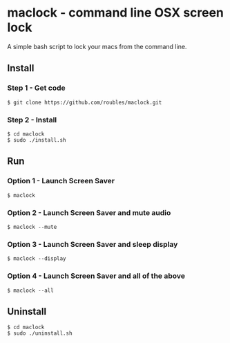 # maclock - command line OSX screen lock

A simple bash script to lock your macs from the command line.

## Install

### Step 1 - Get code
```
$ git clone https://github.com/roubles/maclock.git
```

### Step 2 - Install
```
$ cd maclock
$ sudo ./install.sh
```

## Run

### Option 1 - Launch Screen Saver
```
$ maclock
```

### Option 2 - Launch Screen Saver and mute audio
```
$ maclock --mute
```

### Option 3 - Launch Screen Saver and sleep display
```
$ maclock --display
```

### Option 4 - Launch Screen Saver and all of the above
```
$ maclock --all
```

## Uninstall
```
$ cd maclock
$ sudo ./uninstall.sh
```
